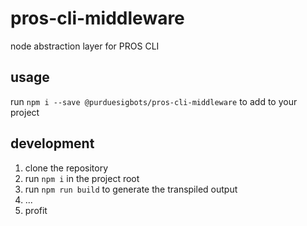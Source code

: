 # pros-cli-middleware
node abstraction layer for PROS CLI

## usage
run `npm i --save @purduesigbots/pros-cli-middleware` to add to your project

## development
1. clone the repository
2. run `npm i` in the project root
4. run `npm run build` to generate the transpiled output
5. ...
6. profit
